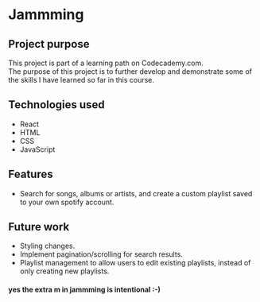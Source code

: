 # Jammming

## Project purpose
This project is part of a learning path on Codecademy.com.  
The purpose of this project is to further develop and demonstrate some of the skills I have learned so far in this course.

## Technologies used
* React
* HTML
* CSS
* JavaScript

## Features
* Search for songs, albums or artists, and create a custom playlist saved to your own spotify account.

## Future work
* Styling changes.
* Implement pagination/scrolling for search results.
* Playlist management to allow users to edit existing playlists, instead of only creating new playlists.

#### yes the extra m in jammming is intentional :-)

